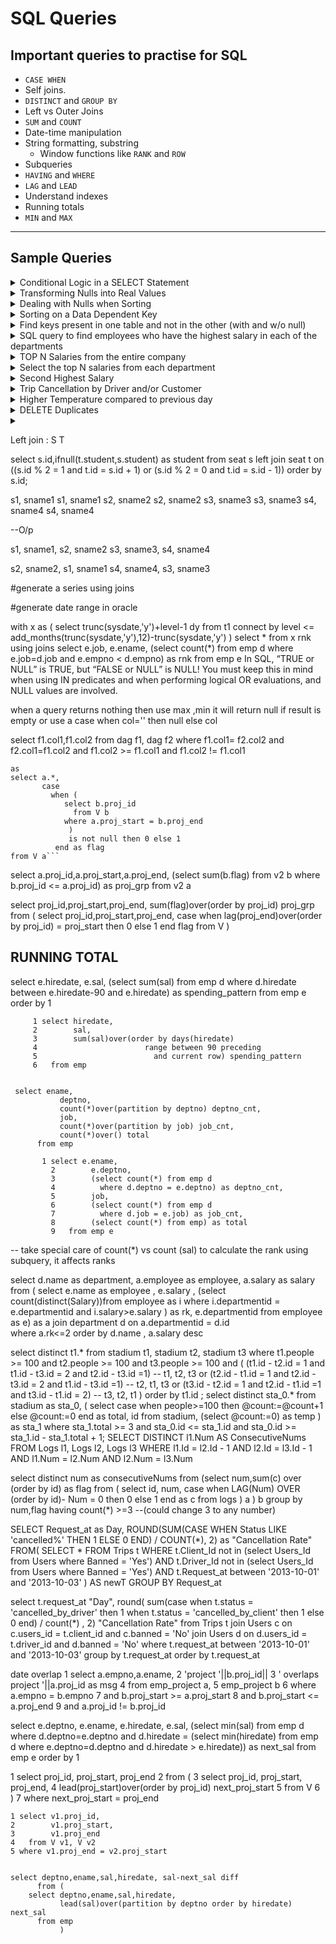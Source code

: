  
# SQL Queries

## Important queries to practise for SQL
- `CASE WHEN`
- Self joins.
- `DISTINCT` and `GROUP BY`
- Left vs Outer Joins
- `SUM` and `COUNT`
- Date-time manipulation
- String formatting, substring
    - Window functions like `RANK` and `ROW`
- Subqueries
- `HAVING` and `WHERE`
- `LAG` and `LEAD`
- Understand indexes
- Running totals
- `MIN` and `MAX`

---

## Sample Queries

<details>
	<summary> Conditional Logic in a SELECT Statement </summary>
Q :
PROBLEM
You want to perform IF-ELSE operations on values in your SELECT statement. For example, you would like to produce a result set such that, if an employee is paid $2000 or less, a message of “UNDERPAID” is returned, if an employee is paid $4000 or more, a message of “OVERPAID” is returned,
if they make somewhere in between, then “OK” is returned. The result set should look like this:
	
```
	ENAME             SAL  STATUS
	---------- ----------  ---------
	SMITH             800  UNDERPAID
	ALLEN            1600  UNDERPAID
	WARD             1250  UNDERPAID
	JONES            2975  OK
	MARTIN           1250  UNDERPAID
	BLAKE            2850  OK
	CLARK            2450  OK
	SCOTT            3000  OK
	KING             5000  OVERPAID
	TURNER           1500  UNDERPAID
	ADAMS            1100  UNDERPAID
	JAMES             950  UNDERPAID
	FORD            3000   OK
	MILLER          1300   UNDERPAID
```  
  
  Ans 
  ```
  1 select ename,sal,
	2        case when sal <= 2000 then 'UNDERPAID'
	3             when sal >= 4000 then 'OVERPAID'
	4             else 'OK'
	5        end as status
	6   from emp
  ```
 </details>
 
 
 
<details>
	<summary> Transforming Nulls into Real Values </summary>
	
**PROBLEM**
You have rows that contain nulls and would like to return non-null values in place of those nulls.

**SOLUTION**
Use the function COALESCE to substitute real values for nulls:

	1 select coalesce(comm,0)
	2   from emp
	
</details>
 
 
<details>
	<summary>Dealing with Nulls when Sorting</summary>
PROBLEM
You want to sort results from EMP by COMM, but the field is nullable. You need a way to specify whether nulls sort last:

	ENAME              SAL        COMM
	----------  ----------  ----------
	TURNER            1500           0
	ALLEN             1600         300
	WARD              1250         500
	MARTIN            1250        1400
	SMITH              800
	JONES             2975
	JAMES              950
	MILLER            1300
	FORD              3000
	ADAMS             1100
	BLAKE             2850
	CLARK             2450
	SCOTT             3000
	KING              5000
or whether they sort first:

	ENAME              SAL        COMM
	----------  ----------  ----------
	SMITH              800
	JONES             2975
	CLARK             2450
	BLAKE             2850
	SCOTT             3000
	KING              5000
	JAMES              950
	MILLER            1300
	FORD              3000
	ADAMS             1100
	MARTIN            1250        1400
	WARD              1250         500
	ALLEN             1600         300
	TURNER            1500           0
SOLUTION

Depending on how you want the data to look (and how your particular RDBMS sorts NULL values), you can sort the nullable column in ascending or descending order:

	1 select ename,sal,comm
	2   from emp
	3  order by 3

	1 select ename,sal,comm
	2   from emp
	3  order by 3 desc
	
This solution puts you in a position such that if the nullable column contains non-NULL values, they will be sorted in ascending or descending order as well, according to what you ask for; this may or may not what you have in mind. If instead you would like to sort NULL values differently than non-NULL values, for example, you want to sort non-NULL values in ascending or descending order and all NULL values last, you can use a CASE expression to conditionally sort the column.

DB2, MySQL, PostgreSQL, and SQL Server
Use a CASE expression to “flag” when a value is NULL. The idea is to have a flag with two values: one to represent NULLs, the other to represent non-NULLs. Once you have that, simply add this flag column to the ORDER BY clause. You’ll easily be able to control whether NULL values are sorted first or last without interfering with non-NULL values:

	/* NON-NULL COMM SORTED ASCENDING, ALL NULLS LAST */
	1  select ename,sal,comm
	2    from (
	3  select ename,sal,comm,
	4         case when comm is null then 0 else 1 end as is_null
	5    from emp
	6         ) x
	7    order by is_null desc,comm

	ENAME     SAL        COMM
	------  -----  ----------
	TURNER   1500           0
	ALLEN    1600         300
	WARD     1250         500
	MARTIN   1250        1400
	SMITH     800
	JONES    2975
	JAMES     950
	MILLER   1300
	FORD     3000
	ADAMS    1100
	BLAKE    2850
	CLARK    2450
	SCOTT    3000
	KING     5000

	/* NON-NULL COMM SORTED DESCENDING, ALL NULLS LAST */

	
	1  select ename,sal,comm
	2    from (
	3  select ename,sal,comm,
	4         case when comm is null then 0 else 1 end as is_null
	5    from emp
	6         ) x
	7   order by is_null desc,comm desc

	ENAME     SAL        COMM
	------  -----  ----------
	MARTIN   1250        1400
	WARD     1250         500
	ALLEN    1600         300
	TURNER   1500           0
	SMITH     800
	JONES    2975
	JAMES     950
	MILLER   1300
	FORD     3000
	ADAMS    1100
	BLAKE    2850
	CLARK    2450
	SCOTT    3000
	KING     5000

	/* NON-NULL COMM SORTED ASCENDING, ALL NULLS FIRST */

	
	1 select ename,sal,comm
	2   from (
	3 select ename,sal,comm,
	4        case when comm is null then 0 else 1 end as is_null
	5   from emp
	6        ) x
	7  order by is_null,comm

	ENAME    SAL       COMM
	------ ----- ----------
	SMITH    800
	JONES   2975
	CLARK   2450
	BLAKE   2850
	SCOTT   3000
	KING    5000
	JAMES    950
	MILLER  1300
	FORD    3000
	ADAMS   1100           
	TURNER  1500          0
	ALLEN   1600        300
	WARD    1250        500
	MARTIN  1250       1400

	/* NON-NULL COMM SORTED DESCENDING, ALL NULLS FIRST */

	
	1  select ename,sal,comm
	2    from (
	3  select ename,sal,comm,
	4         case when comm is null then 0 else 1 end as is_null
	5    from emp
	6         ) x
	7   order by is_null,comm desc

	ENAME    SAL       COMM
	------ ----- ----------
	SMITH    800
	JONES   2975
	CLARK   2450
	BLAKE   2850
	SCOTT   3000
	KING    5000
	JAMES    950
	MILLER  1300
	FORD    3000
	ADAMS   1100
	MARTIN  1250       1400
	WARD    1250        500
	ALLEN   1600        300
	TURNER  1500          0
</details>


<details>
	<summary> Sorting on a Data Dependent Key </summary>
PROBLEM
You want to sort based on some conditional logic. For example: if JOB is “SALESMAN” you want to sort on COMM; otherwise, you want to sort by SAL. You want to return the following result set:

	ENAME             SAL JOB             COMM
	---------- ---------- --------- ----------
	TURNER           1500  SALESMAN          0
	ALLEN            1600  SALESMAN        300
	WARD             1250  SALESMAN        500
	SMITH             800  CLERK
	JAMES             950  CLERK
	ADAMS            1100  CLERK
	MILLER           1300  CLERK
	MARTIN           1250  SALESMAN       1400
	CLARK            2450  MANAGER
	BLAKE            2850  MANAGER
	JONES            2975  MANAGER
	SCOTT            3000  ANALYST
	FORD             3000  ANALYST
	KING             5000  PRESIDENT
SOLUTION
Use a CASE expression in the ORDER BY clause:

	1 select ename,sal,job,comm
	2   from emp
	3  order by case when job = 'SALESMAN' then comm else sal end
DISCUSSION
You can use the CASE expression to dynamically change how results are sorted. The values passed to the ORDER BY look as follows:

	select ename,sal,job,comm,
	       case when job = 'SALESMAN' then comm else sal end as ordered
	  from emp
	 order by 5

	ENAME             SAL JOB             COMM    ORDERED
	---------- ---------- --------- ---------- ----------
	TURNER           1500 SALESMAN           0          0
	ALLEN            1600 SALESMAN         300        300
	WARD1             250 SALESMAN         500        500
	SMITH             800 CLERK                       800
	JAMES             950 CLERK                       950
	ADAMS            1100 CLERK                      1100
	MILLER           1300 CLERK                      1300
	MARTIN           1250 SALESMAN        1400       1400
	CLARK2            450 MANAGER                    2450
	BLAKE2            850 MANAGER                    2850
	JONES2            975 MANAGER                    2975
	SCOTT            3000 ANALYST                    3000
	FORD             3000 ANALYST                    3000
	KING             5000 PRESIDENT                  5000
	
</details>

<details>
	<summary> Find keys present in one table and not in the other (with and w/o null)</summary>
	
	select distinct deptno
	  from dept
	 where deptno not in (select deptno from emp)


	select d.deptno
	  from dept d
	 where not exists (
	   select 1
	     from emp e
	    where d.deptno = e.deptno
	)
	
</details>

<details>
	<summary> SQL query to find employees who have the highest salary in each of the departments </summary>
	
# Write a SQL query to find employees who have the highest salary in each of the departments. For the above tables, your SQL query should return the following rows (order of rows does not matter).

```
SELECT 
    Department.name as 'Department',
    Employee.name as 'Employee',
    Employee.Salary 
FROM 
    Employee
    JOIN 
    Department
    ON (Employee.DepartmentId = Department.Id)
WHERE
    (Employee.DepartmentId, Employee.Salary) IN
    (   SELECT
            DepartmentId, MAX(SALARY)
        FROM
            Employee
        GROUP BY DepartmentId
        );
```
</details>


<details>
	<summary> TOP N Salaries from the entire company</summary>
	
```
SELECT DISTINCT Salary
FROM Employee A
WHERE 3 >= (SELECT COUNT(DISTINCT Salary) FROM Employee B WHERE A.Salary >= B.Salary)
ORDER BY A.Salary DESC;
```

</details>

<details>
	<summary> Select the top N salaries from each department </summary>


```
SELECT E.Name as 'Employee',
E.Salary,
D.Name as 'Department'
FROM
Employee E
JOIN
Department D
ON(E.DepartmentId = D.Id)
WHERE (
    
    3 > (
        SELECT COUNT(DISTINCT E2.Salary)
        FROM Employee E2 
        WHERE E2.Salary > E.Salary
        AND E.DepartmentId = E2.DepartmentId
    )
);
```

</details>

<details>
	<summary> Second Highest Salary </summary>

```
select max(salary) as 'SecondHighestSalary'
from Employee 
where salary not in (select max(salary) from Employee);
```

General for Nth max for max we sort in DESC, for min it would be ASC
For, OFFSET it is the index from which it will start displaying the answer so if result is 
`300,200,100`
If I say OFFSET is 1 and LIMIT is 1 it will display the second highest which is `200`.
If I say OFFSET is 2 and LIMIT is 1 it will display the third highest salary which is `100`.

```
Select (SELECT DISTINCT
    Salary
FROM
    Employee
ORDER BY Salary DESC
LIMIT 1 OFFSET 1) AS 'SecondHighestSalary'
```

</details>
 
 
<details>
	<summary> Trip Cancellation by Driver and/or Customer</summary>

```
SELECT
    Trips.Request_at as 'Day',
    round(sum(case when Trips.Status like 'cancelled_%' then 1 else 0 end)/count(*) ,2) as 'Cancellation Rate'
    FROM Trips
    JOIN
    Users
    ON(Trips.Client_Id = Users.Users_Id and Users.Banned='No')
WHERE Trips.Request_at BETWEEN '2013-10-01' AND '2013-10-03'
GROUP BY Trips.Request_at
```
	
</details>

<details>
	<summary> Higher Temperature compared to previous day</summary>
	
**Given a Weather table, write a SQL query to find all dates' Ids with higher temperature compared to its previous (yesterday's) dates.**
	
```
select w.Id from Weather w
join Weather w1
on (DATEDIFF(w.RecordDate, w1.RecordDate)=1)
where w.Temperature > w1.Temperature;
```

</details>


<details>
	<summary> DELETE Duplicates </summary>

**Write a SQL query to delete all duplicate email entries in a table named Person, keeping only unique emails based on its smallest Id.**
	
```
DELETE p1 from person p1,
    Person p2
WHERE
    p1.Email = p2.Email and p1.Id > p2.Id;
```
</details>

<details>
	<summary> </summary>
	Question : 
</details>



Left join : S
T 

select s.id,ifnull(t.student,s.student) as student
from seat s
left join seat t on ((s.id % 2 = 1 and t.id = s.id + 1) or (s.id % 2 = 0 and t.id = s.id - 1))
order by s.id;


s1, sname1          s1, sname1
s2, sname2          s2, sname2
s3, sname3          s3, sname3
s4, sname4          s4, sname4

--O/p

s1, sname1, s2, sname2
s3, sname3, s4, sname4

s2, sname2, s1, sname1
s4, sname4, s3, sname3




#generate a series using joins

#generate date range in oracle

with x
	   as (
	select trunc(sysdate,'y')+level-1 dy
	from t1
	 connect by level <=
	    add_months(trunc(sysdate,'y'),12)-trunc(sysdate,'y')
	)
	select *
	from x
rnk using joins
select e.job,
	       e.ename,
	       (select count(*) from emp d
	         where e.job=d.job and e.empno < d.empno) as rnk
	  from emp e
In SQL,
“TRUE or NULL” is TRUE, but “FALSE or NULL” is NULL! You must keep this in mind when using IN predicates and when performing logical OR evaluations, and NULL values are involved.

when a query returns nothing then use
max ,min it will return null if result is empty
or use a case when col='' then null else col

﻿select f1.col1,f1.col2 from dag f1, dag f2 where f1.col1= f2.col2 and f2.col1=f1.col2 and f1.col2 >= f1.col1
and f1.col2 != f1.col1

	as
	select a.*,
	       case
	         when (
	            select b.proj_id
	              from V b
	            where a.proj_start = b.proj_end
	             )
	             is not null then 0 else 1
	          end as flag
	from V a```
	
select a.proj_id,a.proj_start,a.proj_end,
       (select sum(b.flag)
          from v2 b
         where b.proj_id <= a.proj_id) as proj_grp
  from v2 a

select proj_id,proj_start,proj_end,
       sum(flag)over(order by proj_id) proj_grp
  from (
select proj_id,proj_start,proj_end,
       case when
            lag(proj_end)over(order by proj_id) = proj_start
            then 0 else 1
       end flag
  from V
       )


  
   
## RUNNING TOTAL

select e.hiredate,
	       e.sal,
	       (select sum(sal) from emp d
	        where d.hiredate between e.hiredate-90
	                             and e.hiredate) as spending_pattern
	  from emp e
	 order by 1
	

	
	
		 1 select hiredate,
    	 2        sal,
    	 3        sum(sal)over(order by days(hiredate)
    	 4                        range between 90 preceding
    	 5                          and current row) spending_pattern
    	 6   from emp 
    	 
    	 
	 select ename,
     	       deptno,
     	       count(*)over(partition by deptno) deptno_cnt,
     	       job,
     	       count(*)over(partition by job) job_cnt,
     	       count(*)over() total
     	  from emp
     	  
     	   1 select e.ename,
          	 2        e.deptno,
          	 3        (select count(*) from emp d
          	 4          where d.deptno = e.deptno) as deptno_cnt,
          	 5        job,
          	 6        (select count(*) from emp d
          	 7          where d.job = e.job) as job_cnt,
          	 8        (select count(*) from emp) as total
          	 9   from emp e
          	 
      
      
      
-- take special care of count(*) vs count (sal) to calculate the rank using subquery, it affects ranks

   select  d.name as department, a.employee as employee, a.salary as salary from (
   select e.name as employee , e.salary ,
        (select count(distinct(Salary))from employee as i where i.departmentid = e.departmentid and i.salary>e.salary )
       as rk, e.departmentid  from employee as e) as a   join department d on a.departmentid = d.id  
       where a.rk<=2 order by d.name , a.salary desc
       
select distinct t1.*
   from stadium t1, stadium t2, stadium t3
   where t1.people >= 100 and t2.people >= 100 and t3.people >= 100
   and
   (
   	  (t1.id - t2.id = 1 and t1.id - t3.id = 2 and t2.id - t3.id =1)  -- t1, t2, t3
       or
       (t2.id - t1.id = 1 and t2.id - t3.id = 2 and t1.id - t3.id =1) -- t2, t1, t3
       or
       (t3.id - t2.id = 1 and t2.id - t1.id =1 and t3.id - t1.id = 2) -- t3, t2, t1
   )
   order by t1.id
   ;
select distinct sta_0.* 
from stadium as sta_0, (
 select case
         when people>=100 then @count:=@count+1
         else @count:=0
     end as total, id
 from stadium, (select @count:=0) as temp
) as sta_1 
where 
sta_1.total >= 3 and 
sta_0.id <= sta_1.id and 
sta_0.id >= sta_1.id - sta_1.total + 1;
SELECT DISTINCT
    l1.Num AS ConsecutiveNums
FROM
    Logs l1,
    Logs l2,
    Logs l3
WHERE
    l1.Id = l2.Id - 1
    AND l2.Id = l3.Id - 1
    AND l1.Num = l2.Num
    AND l2.Num = l3.Num

select distinct num as consecutiveNums
from 
(select num,sum(c) over (order by id) as flag from
(
select id, num, case when LAG(Num) OVER (order by id)- Num = 0 then 0 else 1 end as c
from logs
) a
) b
group by num,flag
having count(*) >=3 --(could change 3 to any number)


SELECT Request_at as Day, 
       ROUND(SUM(CASE WHEN Status LIKE 'cancelled%' THEN 1 ELSE 0 END) / COUNT(*), 2) as "Cancellation Rate"
FROM(
    SELECT * FROM Trips t
    WHERE
        t.Client_Id not in (select Users_Id from Users where Banned = 'Yes') AND
        t.Driver_Id not in (select Users_Id from Users where Banned = 'Yes') AND
        t.Request_at between '2013-10-01' and '2013-10-03'
    ) AS newT
GROUP BY Request_at

select t.request_at "Day",
    round(
        sum(case
              when t.status = 'cancelled_by_driver' then 1
              when t.status = 'cancelled_by_client' then 1
              else 0
            end)
		/ count(*)
	, 2) "Cancellation Rate"
from Trips t
join Users c on c.users_id = t.client_id and c.banned = 'No'
join Users d on d.users_id = t.driver_id and d.banned = 'No'
where
t.request_at between '2013-10-01' and '2013-10-03'
group by t.request_at
order by t.request_at

date overlap
	1 select a.empno,a.ename,
	2        'project '||b.proj_id||
	3        ' overlaps project '||a.proj_id as msg
	4   from emp_project a,
	5        emp_project b
	6  where a.empno = b.empno
	7    and b.proj_start >= a.proj_start
	8    and b.proj_start <= a.proj_end
	9    and a.proj_id != b.proj_id
	
	
	

select e.deptno,
	       e.ename,
	       e.hiredate,
	       e.sal,
	       (select min(sal) from emp d
	         where d.deptno=e.deptno
	           and d.hiredate =
	                (select min(hiredate) from emp d
	                  where e.deptno=d.deptno
	                    and d.hiredate > e.hiredate)) as next_sal
	  from emp e
	order by 1
	
	
	

1 select proj_id, proj_start, proj_end
	2   from (
	3 select proj_id, proj_start, proj_end,
	4        lead(proj_start)over(order by proj_id) next_proj_start
	5   from V
	6        )
	7 where next_proj_start = proj_end

	1 select v1.proj_id,
	2        v1.proj_start,
	3        v1.proj_end
	4   from V v1, V v2
	5 where v1.proj_end = v2.proj_start
	
	
	select deptno,ename,sal,hiredate, sal-next_sal diff
    	  from (
    	select deptno,ename,sal,hiredate,
    	       lead(sal)over(partition by deptno order by hiredate) next_sal
    	  from emp
    	       )
    	       
    	       
	

